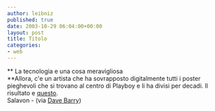 ```yaml
---
author: leibniz
published: true
date: 2003-10-29 06:04:00+00:00
layout: post
title: Titolo
categories:
- web
---
```


 **   La tecnologia e una cosa meravigliosa   
**Allora, c'e un artista che ha sovrapposto digitalmente tutti i poster pieghevoli che si trovano al centro di Playboy   e li ha divisi per decadi. Il risultato e  [ questo](http://www.salavon.com/PlayboyDecades/PlayboyDecades.shtml).   
  Salavon - (via  [ Dave Barry](http://davebarry.blogspot.com/))
